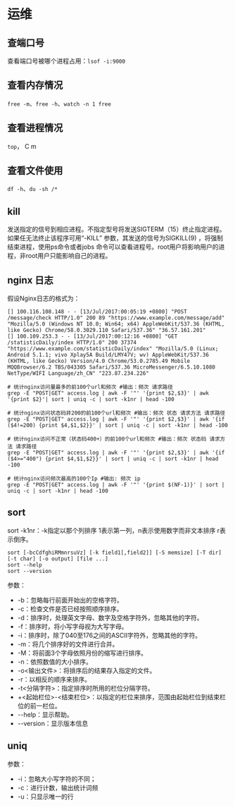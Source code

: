 # 运维

## 查端口号
查看端口号被哪个进程占用：`lsof -i:9000`

## 查看内存情况
`free -m`、`free -h`、`watch -n 1 free`

## 查看进程情况
`top`， C m

## 查看文件使用
`df -h`、`du -sh /*`

## kill
发送指定的信号到相应进程。不指定型号将发送SIGTERM（15）终止指定进程。如果任无法终止该程序可用“-KILL” 参数，其发送的信号为SIGKILL(9) ，将强制结束进程，使用ps命令或者jobs 命令可以查看进程号。root用户将影响用户的进程，非root用户只能影响自己的进程。

## nginx 日志

假设Nginx日志的格式为：
```
[] 100.116.108.148 - - [13/Jul/2017:00:05:19 +0800] "POST /message/check HTTP/1.0" 200 89 "https://www.example.com/message/add" "Mozilla/5.0 (Windows NT 10.0; Win64; x64) AppleWebKit/537.36 (KHTML, like Gecko) Chrome/58.0.3029.110 Safari/537.36" "36.57.161.201"
[] 100.109.253.3 - - [13/Jul/2017:00:12:16 +0800] "GET /statisticDaily/index HTTP/1.0" 200 37374 "https://www.example.com/statisticDaily/index" "Mozilla/5.0 (Linux; Android 5.1.1; vivo Xplay5A Build/LMY47V; wv) AppleWebKit/537.36 (KHTML, like Gecko) Version/4.0 Chrome/53.0.2785.49 Mobile MQQBrowser/6.2 TBS/043305 Safari/537.36 MicroMessenger/6.5.10.1080 NetType/WIFI Language/zh_CN" "223.87.234.226"
```

```shell
# 统计nginx访问量最多的前100个url和频次 #输出：频次 请求路径
grep -E "POST|GET" access.log | awk -F '"' '{print $2,$3}' | awk '{print $2}'| sort | uniq -c | sort -k1nr | head -100

# 统计nginx访问状态码非200的前100个url和频次 #输出：频次 状态 请求方法 请求路径
grep -E "POST|GET" access.log | awk -F '"' '{print $2,$3}' | awk '{if ($4!=200) {print $4,$1,$2}}' | sort | uniq -c | sort -k1nr | head -100

# 统计nginx访问不正常（状态码400+）的前100个url和频次 #输出：频次 状态码 请求方法 请求路径
grep -E "POST|GET" access.log | awk -F '"' '{print $2,$3}' | awk '{if ($4>="400") {print $4,$1,$2}}' | sort | uniq -c | sort -k1nr | head -100

# 统计nginx访问频次最高的100个Ip #输出: 频次 ip
grep -E "POST|GET" access.log | awk -F '"' '{print $(NF-1)}' | sort | uniq -c | sort -k1nr | head -100
```
## sort
sort -k1nr：-k指定以那个列排序 1表示第一列，n表示使用数字而非文本排序 r表示倒序。

```shell
sort [-bcCdfghiRMmnrsuVz] [-k field1[,field2]] [-S memsize] [-T dir] [-t char] [-o output] [file ...]
sort --help
sort --version
```
参数：
- -b：忽略每行前面开始出的空格字符。
- -c：检查文件是否已经按照顺序排序。
- -d：排序时，处理英文字母、数字及空格字符外，忽略其他的字符。
- -f：排序时，将小写字母视为大写字母。
- -i：排序时，除了040至176之间的ASCII字符外，忽略其他的字符。
- -m：将几个排序好的文件进行合并。
- -M：将前面3个字母依照月份的缩写进行排序。
- -n：依照数值的大小排序。
- -o<输出文件>：将排序后的结果存入指定的文件。
- -r：以相反的顺序来排序。
- -t<分隔字符>：指定排序时所用的栏位分隔字符。
- +<起始栏位>-<结束栏位>：以指定的栏位来排序，范围由起始栏位到结束栏位的前一栏位。
- --help：显示帮助。
- --version：显示版本信息

## uniq
参数：
- -i：忽略大小写字符的不同；
- -c：进行计数，输出统计词频 
- -u：只显示唯一的行
